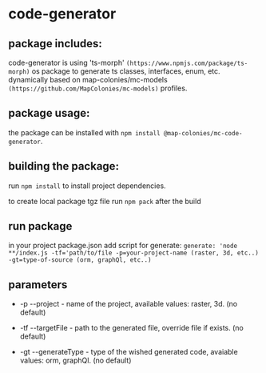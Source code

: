 # code-generator

## package includes:
code-generator is using 'ts-morph' `(https://www.npmjs.com/package/ts-morph)` os package to generate ts classes, interfaces, enum, etc. dynamically based on map-colonies/mc-models `(https://github.com/MapColonies/mc-models)` profiles.
## package usage:

the package can be installed with `npm install @map-colonies/mc-code-generator`.

## building the package:

run `npm install` to install project dependencies.

to create local package tgz file run `npm pack` after the build

## run package

in your project package.json add script for generate:
`generate: 'node **/index.js -tf='path/to/file -p=your-project-name (raster, 3d, etc..) -gt=type-of-source (orm, graphQl, etc..)`


## parameters
* -p --project    - name of the project, available values:
 raster, 3d. (no default)

 * -tf --targetFile  - path to the generated file, override file if  exists. (no default)

 * -gt --generateType  - type of the wished generated code, avaiable values: orm, graphQl. (no default)

